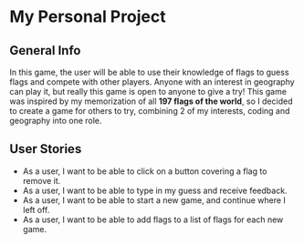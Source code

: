# My Personal Project

## General Info

In this game, the user will be able to use their knowledge of flags to guess flags and compete with other players. Anyone with an interest in geography can play
it, but really this game is open to anyone to give a try! This game was inspired by my memorization of all __197 flags of the world__, so I decided to create a game for others to try, combining 2 of my interests, coding and geography into one role.


## User Stories

* As a user, I want to be able to click on a button covering a flag to remove it.
* As a user, I want to be able to type in my guess and receive feedback.
* As a user, I want to be able to start a new game, and continue where I left off. 
* As a user, I want to be able to add flags to a list of flags for each new game. 